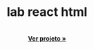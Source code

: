 <h1 align="center">lab react html</h1>
<p align="center">
  <br>
  <a href="https://gabrielogregorio.github.io/lab-html-react/"><strong>Ver projeto »</strong></a>
  <br>
  <br>
  <br>
</p>

